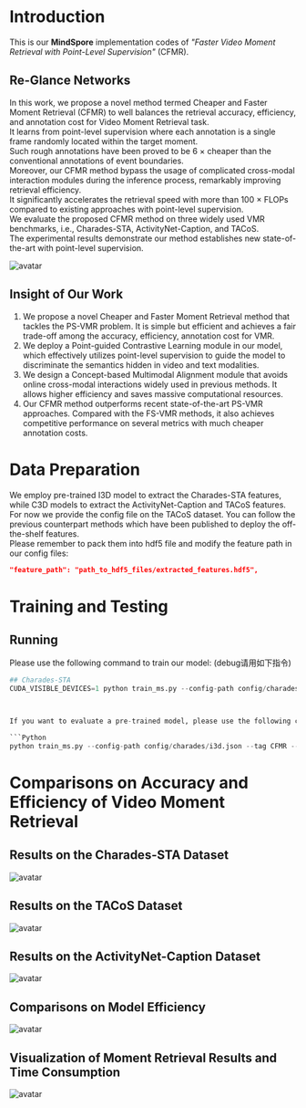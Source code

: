 
# Introduction

This is our **MindSpore** implementation codes of *"Faster Video Moment Retrieval with Point-Level Supervision"* (CFMR).

## Re-Glance Networks

  In this work, we propose a novel method termed Cheaper and Faster Moment Retrieval (CFMR) to well balances the retrieval accuracy, efficiency, and annotation cost for Video Moment Retrieval task.  
  It learns from point-level supervision where each annotation is a single frame randomly located within the target moment.  
  Such rough annotations have been proved to be 6 $\times$ cheaper than the conventional annotations of event boundaries.  
  Moreover, our CFMR method bypass the usage of complicated cross-modal interaction modules during the inference process, remarkably improving retrieval efficiency.  
  It significantly accelerates the retrieval speed with more than 100 $\times$ FLOPs compared to existing approaches with point-level supervision.  
  We evaluate the proposed CFMR method on three widely used VMR benchmarks, i.e., Charades-STA, ActivityNet-Caption, and TACoS.  
  The experimental results demonstrate our method establishes new state-of-the-art with point-level supervision.  

![avatar](fig/framework.png)

<!-- **Insight of Our Work** -->
## Insight of Our Work

1. We propose a novel Cheaper and Faster Moment Retrieval method that tackles the PS-VMR problem. It is simple but efficient and achieves a fair trade-off among the accuracy, efficiency, annotation cost for VMR.  
2. We deploy a Point-guided Contrastive Learning module in our model, which effectively utilizes point-level supervision to guide the model to discriminate the semantics hidden in video and text modalities.  
3. We design a Concept-based Multimodal Alignment module that avoids online cross-modal interactions widely used in previous methods. It allows higher efficiency and saves massive computational resources.  
4. Our CFMR method outperforms recent state-of-the-art PS-VMR approaches. Compared with the FS-VMR methods, it also achieves competitive performance on several metrics with much cheaper annotation costs.  

# Data Preparation  

We employ pre-trained I3D model to extract the Charades-STA features, while C3D models to extract the ActivityNet-Caption and TACoS features.  
For now we provide the config file on the TACoS dataset.
You can follow the previous counterpart methods which have been published to deploy the off-the-shelf features.  
Please remember to pack them into hdf5 file and modify the feature path in our config files:  

```Json
"feature_path": "path_to_hdf5_files/extracted_features.hdf5",
```

# Training and Testing

## Running

Please use the following command to train our model:  (debug请用如下指令)

```Python
## Charades-STA
CUDA_VISIBLE_DEVICES=1 python train_ms.py --config-path config/charades/i3d_debug.json --tag CFMR --log ./log/charades/



If you want to evaluate a pre-trained model, please use the following command:

```Python
python train_ms.py --config-path config/charades/i3d.json --tag CFMR --log ./log/charades/ --resume $checkpoint/charades/model-best.pt$ 
```


# Comparisons on Accuracy and Efficiency of Video Moment Retrieval

<!-- **Results on Charades-STA Dataset** -->
## Results on the Charades-STA Dataset

![avatar](fig/charades.png)

<!-- **Results on TACoS Dataset** -->
## Results on the TACoS Dataset

![avatar](fig/tacos.png)

<!-- **Results on ActivityNet-Caption Dataset** -->
## Results on the ActivityNet-Caption Dataset

![avatar](fig/activitynet.png)

## Comparisons on Model Efficiency

![avatar](fig/efficiency.png)

<!-- **Visualization of What Our Model Care** -->
## Visualization of Moment Retrieval Results and Time Consumption

![avatar](fig/visualization.png)
